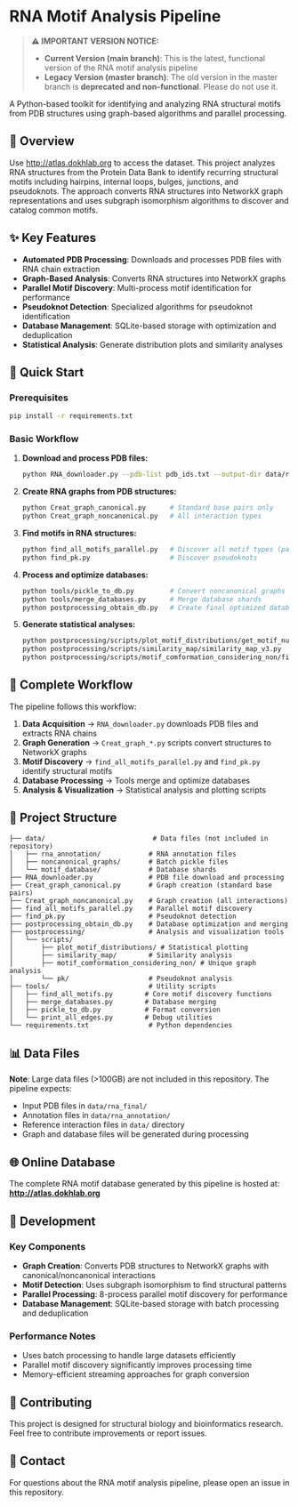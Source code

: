 # RNA Motif Analysis Pipeline

> **⚠️ IMPORTANT VERSION NOTICE:**
> - **Current Version (main branch)**: This is the latest, functional version of the RNA motif analysis pipeline
> - **Legacy Version (master branch)**: The old version in the master branch is **deprecated and non-functional**. Please do not use it.

A Python-based toolkit for identifying and analyzing RNA structural motifs from PDB structures using graph-based algorithms and parallel processing.

## 🧬 Overview

Use http://atlas.dokhlab.org to access the dataset. 
This project analyzes RNA structures from the Protein Data Bank to identify recurring structural motifs including hairpins, internal loops, bulges, junctions, and pseudoknots. The approach converts RNA structures into NetworkX graph representations and uses subgraph isomorphism algorithms to discover and catalog common motifs.

## ✨ Key Features

- **Automated PDB Processing**: Downloads and processes PDB files with RNA chain extraction
- **Graph-Based Analysis**: Converts RNA structures into NetworkX graphs  
- **Parallel Motif Discovery**: Multi-process motif identification for performance
- **Pseudoknot Detection**: Specialized algorithms for pseudoknot identification
- **Database Management**: SQLite-based storage with optimization and deduplication
- **Statistical Analysis**: Generate distribution plots and similarity analyses

## 🚀 Quick Start

### Prerequisites
```bash
pip install -r requirements.txt
```

### Basic Workflow

1. **Download and process PDB files:**
   ```bash
   python RNA_downloader.py --pdb-list pdb_ids.txt --output-dir data/rna_final
   ```

2. **Create RNA graphs from PDB structures:**
   ```bash
   python Creat_graph_canonical.py      # Standard base pairs only
   python Creat_graph_noncanonical.py   # All interaction types
   ```

3. **Find motifs in RNA structures:**
   ```bash
   python find_all_motifs_parallel.py   # Discover all motif types (parallel)
   python find_pk.py                    # Discover pseudoknots
   ```

4. **Process and optimize databases:**
   ```bash
   python tools/pickle_to_db.py         # Convert noncanonical graphs to database
   python tools/merge_databases.py      # Merge database shards
   python postprocessing_obtain_db.py   # Create final optimized database
   ```

5. **Generate statistical analyses:**
   ```bash
   python postprocessing/scripts/plot_motif_distributions/get_motif_number.py
   python postprocessing/scripts/similarity_map/similarity_map_v3.py
   python postprocessing/scripts/motif_comformation_considering_non/find_unique_graphs.py
   ```

## 🔄 Complete Workflow

The pipeline follows this workflow:

1. **Data Acquisition** → `RNA_downloader.py` downloads PDB files and extracts RNA chains
2. **Graph Generation** → `Creat_graph_*.py` scripts convert structures to NetworkX graphs
3. **Motif Discovery** → `find_all_motifs_parallel.py` and `find_pk.py` identify structural motifs
4. **Database Processing** → Tools merge and optimize databases
5. **Analysis & Visualization** → Statistical analysis and plotting scripts

## 📁 Project Structure

```
├── data/                           # Data files (not included in repository)
│   ├── rna_annotation/            # RNA annotation files
│   ├── noncanonical_graphs/       # Batch pickle files
│   └── motif_database/            # Database shards
├── RNA_downloader.py              # PDB file download and processing
├── Creat_graph_canonical.py       # Graph creation (standard base pairs)
├── Creat_graph_noncanonical.py    # Graph creation (all interactions)  
├── find_all_motifs_parallel.py    # Parallel motif discovery
├── find_pk.py                     # Pseudoknot detection
├── postprocessing_obtain_db.py    # Database optimization and merging
├── postprocessing/                # Analysis and visualization tools
│   └── scripts/
│       ├── plot_motif_distributions/ # Statistical plotting
│       ├── similarity_map/        # Similarity analysis
│       ├── motif_comformation_considering_non/ # Unique graph analysis
│       └── pk/                    # Pseudoknot analysis
├── tools/                         # Utility scripts
│   ├── find_all_motifs.py        # Core motif discovery functions
│   ├── merge_databases.py        # Database merging
│   ├── pickle_to_db.py           # Format conversion
│   └── print_all_edges.py        # Debug utilities
└── requirements.txt               # Python dependencies
```

## 📊 Data Files

**Note**: Large data files (>100GB) are not included in this repository. The pipeline expects:

- Input PDB files in `data/rna_final/`
- Annotation files in `data/rna_annotation/`
- Reference interaction files in `data/` directory
- Graph and database files will be generated during processing

## 🌐 Online Database

The complete RNA motif database generated by this pipeline is hosted at: **http://atlas.dokhlab.org**

## 🔧 Development

### Key Components

- **Graph Creation**: Converts PDB structures to NetworkX graphs with canonical/noncanonical interactions
- **Motif Detection**: Uses subgraph isomorphism to find structural patterns
- **Parallel Processing**: 8-process parallel motif discovery for performance
- **Database Management**: SQLite-based storage with batch processing and deduplication

### Performance Notes

- Uses batch processing to handle large datasets efficiently
- Parallel motif discovery significantly improves processing time
- Memory-efficient streaming approaches for graph conversion

## 🤝 Contributing

This project is designed for structural biology and bioinformatics research. Feel free to contribute improvements or report issues.

## 📧 Contact

For questions about the RNA motif analysis pipeline, please open an issue in this repository. 